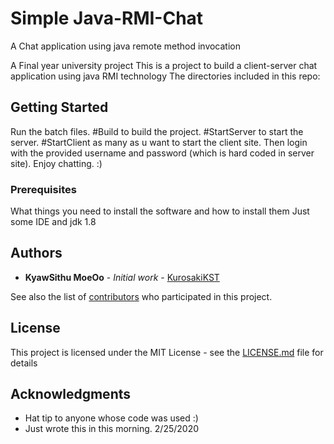 # Simple Java-RMI-Chat

A Chat application using java remote method invocation

A Final year university project
This is a project to build a client-server chat application using java RMI technology The directories included in this repo:

## Getting Started

Run the batch files.
#Build to build the project.
#StartServer to start the server.
#StartClient as many as u want to start the client site.
Then login with the provided username and password (which is hard coded in server site).
Enjoy chatting. :)

### Prerequisites

What things you need to install the software and how to install them
Just some IDE and jdk 1.8

## Authors

* **KyawSithu MoeOo** - *Initial work* - [KurosakiKST](https://github.com/KurosakiKST)

See also the list of [contributors](https://github.com/your/project/contributors) who participated in this project.

## License

This project is licensed under the MIT License - see the [LICENSE.md](LICENSE.md) file for details

## Acknowledgments

* Hat tip to anyone whose code was used :)
* Just wrote this in this morning. 2/25/2020
